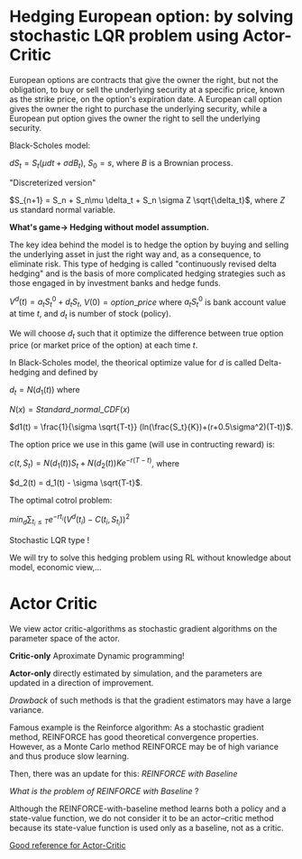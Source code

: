 # Hedging European option: by solving stochastic LQR problem using Actor-Critic

European options are contracts that give the owner the right, but not the obligation, to buy or sell the underlying security at a specific price, known as the strike price, on the option's expiration date. A European call option gives the owner the right to purchase the underlying security, while a European put option gives the owner the right to sell the underlying security.


Black-Scholes model:

$dS_t = S_t(\mu dt+\sigma dB_t)$, $S_0=s$, where $B$ is a Brownian process.

"Discreterized version"

$S_{n+1} =  S_n + S_n\mu \delta_t + S_n \sigma Z \sqrt{\delta_t}$, where $Z$ us standard normal variable.

**What's game-> Hedging without model assumption.**

The key idea behind the model is to hedge the option by buying and selling the underlying asset in just the right way and, as a consequence, to eliminate risk. This type of hedging is called "continuously revised delta hedging" and is the basis of more complicated hedging strategies such as those engaged in by investment banks and hedge funds.

$V^d(t) =  a_t S^0_t + d_t S_t$, $V(0) = option\_price$ where $a_t S^0_t$ is bank account value at time $t$, and $d_t$ is number of stock (policy).

We will choose $d_t$ such that it optimize the difference between true option price (or market price of the option) at each time $t$. 

In Black-Scholes model, the theorical optimize value for $d$ is called Delta-hedging and defined by

$d_t= N(d_1(t))$ where

$N(x) = Standard\_normal\_CDF(x)$

$d1(t) = \frac{1}{\sigma \sqrt{T-t}} (ln(\frac{S_t}{K})+(r+0.5\sigma^2)(T-t))$.

The option price we use in this game (will use in contructing reward) is:

$c(t,S_t) = N(d_1(t))S_t + N(d_2(t)) K e^{-r(T-t)}$, where

$d_2(t) = d_1(t) - \sigma \sqrt{T-t}$.

The optimal cotrol problem:

$min_d\sum_{t_i \leq T} e^{-rt_i}(V^d(t_i) - C(t_i,S_{t_i}))^2$

Stochastic LQR type !

We will try to solve this hedging problem using RL without knowledge about model, economic view,...

# Actor Critic


We view actor critic-algorithms as stochastic gradient algorithms on the parameter
space of the actor. 

**Critic-only** Aproximate Dynamic programming!

**Actor-only**   directly
estimated by simulation, and the parameters are updated in a direction of
improvement.  

*Drawback* of such methods is that the
gradient estimators may have a large variance. 

Famous example is the Reinforce algorithm: As a stochastic gradient method, REINFORCE has good theoretical convergence properties.
 However, as a Monte Carlo method REINFORCE may be of high variance and thus produce slow learning.

 Then, there was an update for this: *REINFORCE with Baseline*

*What is the problem of*  *REINFORCE with Baseline* ?

 Although the REINFORCE-with-baseline method learns both a policy and a state-value function, we do not consider it to be an actor–critic method because its state-value function is used only as a baseline, not as a critic.


[Good reference for Actor-Critic](http://rail.eecs.berkeley.edu/deeprlcourse-fa17/f17docs/lecture_5_actor_critic_pdf.pdf)
